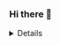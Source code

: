 ### Hi there 👋

<details>
  <img align="left" alt="EspadaMao's Github stats" src="https://github-readme-stats-pi-mauve.vercel.app/api?username=EspadaMao&show_icons=true&hide_border=true"/>
</details>

<!--
**EspadaMao/EspadaMao** is a ✨ _special_ ✨ repository because its `README.md` (this file) appears on your GitHub profile.

Here are some ideas to get you started:

- 🔭 I’m currently working on ...
- 🌱 I’m currently learning ...
- 👯 I’m looking to collaborate on ...
- 🤔 I’m looking for help with ...
- 💬 Ask me about ...
- 📫 How to reach me: ...
- 😄 Pronouns: ...
- ⚡ Fun fact: ...
-->
